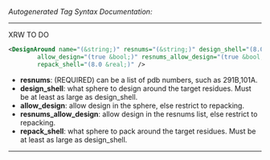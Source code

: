 <!-- THIS IS AN AUTOGENERATED FILE: Don't edit it directly, instead change the schema definition in the code itself. -->

_Autogenerated Tag Syntax Documentation:_

---
XRW TO DO

```xml
<DesignAround name="(&string;)" resnums="(&string;)" design_shell="(8.0 &real;)"
        allow_design="(true &bool;)" resnums_allow_design="(true &bool;)"
        repack_shell="(8.0 &real;)" />
```

-   **resnums**: (REQUIRED) can be a list of pdb numbers, such as 291B,101A.
-   **design_shell**: what sphere to design around the target residues. Must be at least as large as design_shell.
-   **allow_design**: allow design in the sphere, else restrict to repacking.
-   **resnums_allow_design**: allow design in the resnums list, else restrict to repacking.
-   **repack_shell**: what sphere to pack around the target residues. Must be at least as large as design_shell.

---
